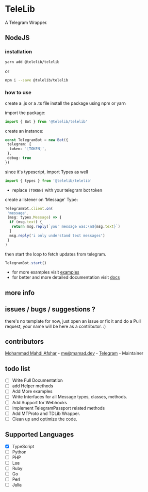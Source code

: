# TeleLib

A Telegram Wrapper.

## NodeJS

### installation

```bash
yarn add @telelib/telelib
```

or

```bash
npm i --save @telelib/telelib
```

### how to use

create a .js or a .ts file
install the package using npm or yarn

import the package:

```typescript
import { Bot } from '@telelib/telelib'
```

create an instance:

```typescript
const TelegramBot = new Bot({
 telegram: {
  token: '[TOKEN]',
 },
 debug: true
})
```

since it's typescript, import Types as well

```typescript
import { types } from '@telelib/telelib'
```

- replace `[TOKEN]` with your telegram bot token

create a listener on 'Message' Type:

```typescript
TelegramBot.client.on(
 'message',
 (msg: types.Message) => {
  if (msg.text) {
   return msg.reply(`your message was:\n${msg.text}`)
  }
  msg.reply('i only understand text messages')
 }
)
```

then start the loop to fetch updates from telegram.

```typescript
TelegramBot.start()
```

- for more examples visit [examples](/examples)
- for better and more detailed documentation visit [docs](/docs)

## more info

## issues / bugs / suggestions ?

there's no template for now, just open an issue or fix it and do a Pull request, your name will be here as a contributor. :)

## contributors

[Mohammad Mahdi Afshar](https://github.com/reloadlife) - [me@mamad.dev](mailto:me@mamad.dev) - [Telegram](tg://resolve?domain=TheyCallMeMamad) - Maintainer

## todo list

- [ ] Write Full Documentation
- [ ] add Helper methods
- [ ] Add More examples
- [ ] Write Interfaces for all Message types, classes, methods.
- [ ] Add Support for Webhooks
- [ ] Implement TelegramPassport related methods
- [ ] Add MTProto and TDLib Wrapper.
- [ ] Clean up and optimize the code.

## Supported Languages

- [x] TypeScript
- [ ] Python
- [ ] PHP
- [ ] Lua
- [ ] Ruby
- [ ] Go
- [ ] Perl
- [ ] Julia
